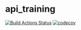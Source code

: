 # api_training
[![Build Actions Status](https://github.com/SouffleDream/api_training/workflows/Build/badge.svg)](https://github.com/SouffleDream/api_training/actions)
[![codecov](https://codecov.io/gh/SouffleDream/api_training/branch/main/graph/badge.svg?token=P3XNP502EZ)](https://codecov.io/gh/SouffleDream/api_training)
